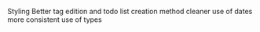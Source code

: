 Styling
Better tag edition and todo list creation method
cleaner use of dates
more consistent use of types
